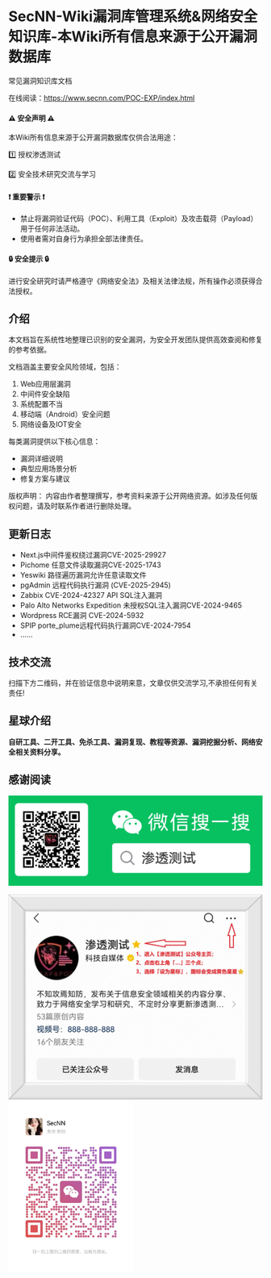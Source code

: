# SecNN-Wiki漏洞库管理系统&网络安全知识库-本Wiki所有信息来源于公开漏洞数据库

常见漏洞知识库文档

在线阅读：https://www.secnn.com/POC-EXP/index.html

#### ⚠️ 安全声明 ⚠️ 

本Wiki所有信息来源于公开漏洞数据库仅供合法用途： 

1️⃣ 授权渗透测试 

2️⃣ 安全技术研究交流与学习

#### ❗️ 重要警示 ❗️

- 禁止将漏洞验证代码（POC）、利用工具（Exploit）及攻击载荷（Payload）用于任何非法活动。
- 使用者需对自身行为承担全部法律责任。

#### 🔒 安全提示 🔒

 进行安全研究时请严格遵守《网络安全法》及相关法律法规，所有操作必须获得合法授权。

## 介绍

本文档旨在系统性地整理已识别的安全漏洞，为安全开发团队提供高效查阅和修复的参考依据。

文档涵盖主要安全风险领域，包括：

1. Web应用层漏洞
2. 中间件安全缺陷
3. 系统配置不当
4. 移动端（Android）安全问题
5. 网络设备及IOT安全

每类漏洞提供以下核心信息：

- 漏洞详细说明
- 典型应用场景分析
- 修复方案与建议

版权声明： 内容由作者整理撰写，参考资料来源于公开网络资源。如涉及任何版权问题，请及时联系作者进行删除处理。

## 更新日志

* Next.js中间件鉴权绕过漏洞CVE-2025-29927
* Pichome 任意文件读取漏洞CVE-2025-1743
* Yeswiki 路径遍历漏洞允许任意读取文件
* pgAdmin 远程代码执行漏洞 (CVE-2025-2945)
* Zabbix CVE-2024-42327 API SQL注入漏洞
* Palo Alto Networks Expedition 未授权SQL注入漏洞CVE-2024-9465
* Wordpress RCE漏洞 CVE-2024-5932
* SPIP porte_plume远程代码执行漏洞CVE-2024-7954
* ......

## 技术交流

扫描下方二维码，并在验证信息中说明来意，文章仅供交流学习,不承担任何有关责任!

## 星球介绍

**自研工具、二开工具、免杀工具、漏洞复现、教程等资源、漏洞挖掘分析、网络安全相关资料分享。**

## 感谢阅读

![419001929](./images/index/419001929.png)

<img src="./images/index/%E5%85%AC%E4%BC%97%E5%8F%B7%E6%98%9F%E6%A0%87.jpg" alt="公众号星标" style="zoom:50%;" />



<img src="./images/index/e2d38617971d682deebce74f0f1f6938.jpg" alt="e2d38617971d682deebce74f0f1f6938" style="zoom:33%;" />
